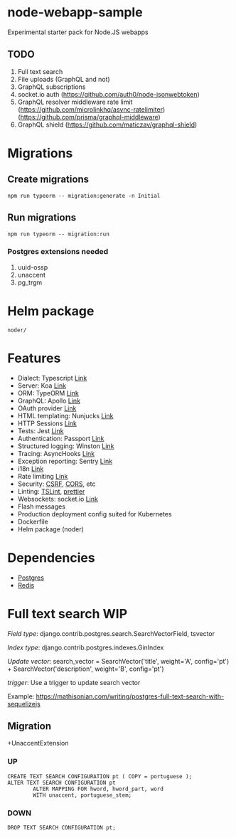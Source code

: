 # node-webapp-sample

Experimental starter pack for Node.JS webapps

## TODO

1. Full text search
1. File uploads (GraphQL and not)
1. GraphQL subscriptions
1. socket.io auth (https://github.com/auth0/node-jsonwebtoken)
1. GraphQL resolver middleware rate limit (https://github.com/microlinkhq/async-ratelimiter) (https://github.com/prisma/graphql-middleware)
1. GraphQL shield (https://github.com/maticzav/graphql-shield)

# Migrations

## Create migrations

    npm run typeorm -- migration:generate -n Initial

## Run migrations

    npm run typeorm -- migration:run

### Postgres extensions needed

1. uuid-ossp
1. unaccent
1. pg_trgm

# Helm package

    noder/

# Features

- Dialect: Typescript [Link](https://www.typescriptlang.org/)
- Server: Koa [Link](https://koajs.com/)
- ORM: TypeORM [Link](http://typeorm.io/)
- GraphQL: Apollo [Link](https://www.apollographql.com/)
- OAuth provider [Link](https://github.com/oauthjs/node-oauth2-server)
- HTML templating: Nunjucks [Link](https://mozilla.github.io/nunjucks/)
- HTTP Sessions [Link](https://github.com/koajs/session)
- Tests: Jest [Link](https://jestjs.io/)
- Authentication: Passport [Link](http://www.passportjs.org/)
- Structured logging: Winston [Link](https://github.com/winstonjs/winston)
- Tracing: AsyncHooks [Link](https://nodejs.org/api/async_hooks.html)
- Exception reporting: Sentry [Link](https://sentry.io/)
- i18n [Link](https://github.com/koa-modules/i18n)
- Rate limiting [Link](https://github.com/koajs/ratelimit)
- Security: [CSRF](https://github.com/koajs/csrf), [CORS](https://github.com/koajs/cors), etc
- Linting: [TSLint](https://palantir.github.io/tslint/), [prettier](https://prettier.io/)
- Websockets: socket.io [Link](https://socket.io/)
- Flash messages
- Production deployment config suited for Kubernetes
- Dockerfile
- Helm package (noder)

# Dependencies

- [Postgres](https://www.postgresql.org/)
- [Redis](https://redis.io/)

# Full text search WIP

*Field type*: django.contrib.postgres.search.SearchVectorField, tsvector

*Index type*: django.contrib.postgres.indexes.GinIndex

*Update vector*: search_vector = SearchVector('title', weight='A', config='pt') + SearchVector('description', weight='B', config='pt')

*trigger*: Use a trigger to update search vector

Example: https://mathisonian.com/writing/postgres-full-text-search-with-sequelizejs

## Migration

+UnaccentExtension

### UP
    CREATE TEXT SEARCH CONFIGURATION pt ( COPY = portuguese );
    ALTER TEXT SEARCH CONFIGURATION pt
            ALTER MAPPING FOR hword, hword_part, word
            WITH unaccent, portuguese_stem;

### DOWN
    DROP TEXT SEARCH CONFIGURATION pt;
